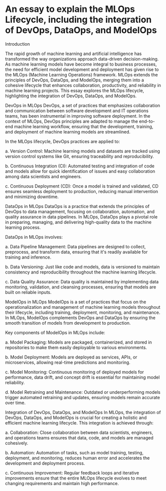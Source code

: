 # An essay to explain the MLOps Lifecycle, including the integration of DevOps, DataOps, and ModelOps

Introduction

The rapid growth of machine learning and artificial intelligence has transformed the way organizations approach data-driven decision-making. As machine learning models have become integral to business processes, the need for efficient model development and deployment has given rise to the MLOps (Machine Learning Operations) framework. MLOps extends the principles of DevOps, DataOps, and ModelOps, merging them into a cohesive lifecycle that enhances collaboration, productivity, and reliability in machine learning projects. This essay explores the MLOps lifecycle, highlighting the integration of DevOps, DataOps, and ModelOps.

DevOps in MLOps
DevOps, a set of practices that emphasizes collaboration and communication between software development and IT operations teams, has been instrumental in improving software deployment. In the context of MLOps, DevOps principles are adapted to manage the end-to-end machine learning workflow, ensuring that the development, training, and deployment of machine learning models are streamlined.

In the MLOps lifecycle, DevOps practices are applied to:

a. Version Control: Machine learning models and datasets are tracked using version control systems like Git, ensuring traceability and reproducibility.

b. Continuous Integration (CI): Automated testing and integration of code and models allow for quick identification of issues and easy collaboration among data scientists and engineers.

c. Continuous Deployment (CD): Once a model is trained and validated, CD ensures seamless deployment to production, reducing manual intervention and minimizing downtime.

DataOps in MLOps
DataOps is a practice that extends the principles of DevOps to data management, focusing on collaboration, automation, and quality assurance in data pipelines. In MLOps, DataOps plays a pivotal role in preparing, managing, and delivering high-quality data to the machine learning process.

DataOps in MLOps involves:

a. Data Pipeline Management: Data pipelines are designed to collect, preprocess, and transform data, ensuring that it's readily available for training and inference.

b. Data Versioning: Just like code and models, data is versioned to maintain consistency and reproducibility throughout the machine learning lifecycle.

c. Data Quality Assurance: Data quality is maintained by implementing data monitoring, validation, and cleansing processes, ensuring that models are built on reliable inputs.

ModelOps in MLOps
ModelOps is a set of practices that focus on the operationalization and management of machine learning models throughout their lifecycle, including training, deployment, monitoring, and maintenance. In MLOps, ModelOps complements DevOps and DataOps by ensuring the smooth transition of models from development to production.

Key components of ModelOps in MLOps include:

a. Model Packaging: Models are packaged, containerized, and stored in repositories to make them easily deployable to various environments.

b. Model Deployment: Models are deployed as services, APIs, or microservices, allowing real-time predictions and monitoring.

c. Model Monitoring: Continuous monitoring of deployed models for performance, data drift, and concept drift is essential for maintaining model reliability.

d. Model Retraining and Maintenance: Outdated or underperforming models trigger automated retraining and updates, ensuring models remain accurate over time.

Integration of DevOps, DataOps, and ModelOps
In MLOps, the integration of DevOps, DataOps, and ModelOps is crucial for creating a holistic and efficient machine learning lifecycle. This integration is achieved through:

a. Collaboration: Close collaboration between data scientists, engineers, and operations teams ensures that data, code, and models are managed cohesively.

b. Automation: Automation of tasks, such as model training, testing, deployment, and monitoring, reduces human error and accelerates the development and deployment process.

c. Continuous Improvement: Regular feedback loops and iterative improvements ensure that the entire MLOps lifecycle evolves to meet changing requirements and maintain high performance.


```python

```
